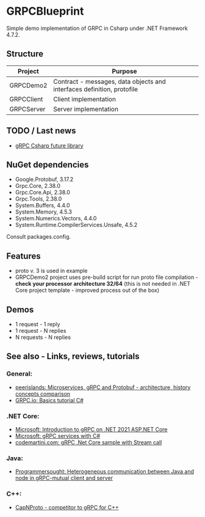# GRPCBlueprint

Simple demo implementation of GRPC in Csharp under .NET Framework 4.7.2.

## Structure

| Project | Purpose |
| --- | --- |
| GRPCDemo2 | Contract - messages, data objects and interfaces definition, protofile |
| GRPCClient | Client implementation |
| GRPCServer | Server implementation |

## TODO / Last news

- [gRPC Csharp future library][FutureGRPCDotnetCore]

## NuGet dependencies

- Google.Protobuf, 3.17.2
- Grpc.Core, 2.38.0
- Grpc.Core.Api, 2.38.0
- Grpc.Tools, 2.38.0
- System.Buffers, 4.4.0
- System.Memory, 4.5.3
- System.Numerics.Vectors, 4.4.0
- System.Runtime.CompilerServices.Unsafe, 4.5.2

Consult packages.config.

## Features

- proto v. 3 is used in example
- GRPCDemo2 project uses pre-build script for run proto file compilation - **check your processor architecture 32/64** (this is not needed in .NET Core project template - improved process out of the box)

## Demos

- 1 request - 1 reply
- 1 request - N replies
- N requests - N replies

## See also - Links, reviews, tutorials

### General:
- [peerislands: Microservices, gRPC and Protobuf - architecture, history concepts comparison][peerislands1]
- [GRPC.io: Basics tutorial C#][GRPCIO1]

### .NET Core:

- [Microsoft: Introduction to gRPC on .NET 2021 ASP.NET Core][MSGRPC-2021]
- [Microsoft: gRPC services with C#][MSGRPC-2020]
- [codemartini.com: gRPC .Net Core sample with Stream call][CodeMartini1]

### Java:
- [Programmersought: Heterogeneous communication between Java and node in gRPC-mutual client and server][PSought1]

### C++:

- [CapNProto - competitor to gRPC for C++][CapNProto]

[peerislands1]: https://www.peerislands.io/microservices-grpc-and-protobuf/ "cc"
[MSGRPC-2021]: https://docs.microsoft.com/cs-cz/aspnet/core/grpc/?view=aspnetcore-5.0 "Microsoft: Introduction to gRPC on .NET 2021 ASP.NET Core"
[MSGRPC-2020]: https://docs.microsoft.com/en-us/aspnet/core/grpc/basics?view=aspnetcore-5.0 "Microsoft: gRPC services with C#"
[PSought1]: https://www.programmersought.com/article/92437350363/ "Programmersought: Heterogeneous communication between Java and node in gRPC-mutual client and server"
[GRPCIO1]: https://grpc.io/docs/languages/csharp/basics/ "GRPC.io: Basics tutorial C#"
[CodeMartini1]: https://www.codemartini.com/grpc-net-core-sample-with-stream-call/ "CodeMartini1"
[CapNProto]: https://capnproto.org/rpc.html "CapNProto"
[FutureGRPCDotnetCore]: https://grpc.io/blog/grpc-csharp-future/